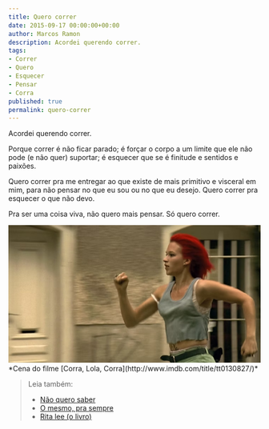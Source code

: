 ```yaml
---
title: Quero correr
date: 2015-09-17 00:00:00+00:00
author: Marcos Ramon
description: Acordei querendo correr.
tags:
- Correr
- Quero
- Esquecer
- Pensar
- Corra
published: true
permalink: quero-correr
---
```

Acordei querendo correr. 

Porque correr é não ficar parado; é forçar o corpo a um limite que ele não pode (e não quer) suportar; é esquecer que se é finitude e sentidos e paixões.

Quero correr pra me entregar ao que existe de mais primitivo e visceral em mim, para não pensar no que eu sou ou no que eu desejo. Quero correr pra esquecer o que não devo.

Pra ser uma coisa viva, não quero mais pensar. Só quero correr.

<img src="/assets/img/Pasted image 20250310152531.png">
*Cena do filme [Corra, Lola, Corra](http://www.imdb.com/title/tt0130827/)*



> Leia também:
> - <a href="/nao-quero-saber">Não quero saber</a>
> - <a href="/o-mesmo-pra-sempre">O mesmo, pra sempre</a>
> - <a href="/rita-lee-o-livro">Rita lee (o livro)</a>
